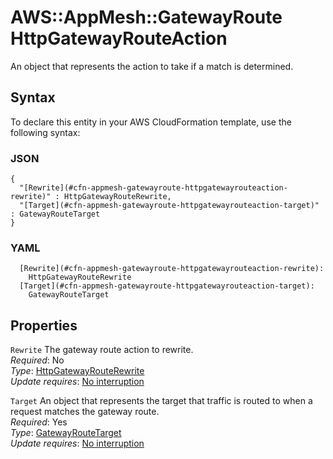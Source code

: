 # AWS::AppMesh::GatewayRoute HttpGatewayRouteAction<a name="aws-properties-appmesh-gatewayroute-httpgatewayrouteaction"></a>

An object that represents the action to take if a match is determined\.

## Syntax<a name="aws-properties-appmesh-gatewayroute-httpgatewayrouteaction-syntax"></a>

To declare this entity in your AWS CloudFormation template, use the following syntax:

### JSON<a name="aws-properties-appmesh-gatewayroute-httpgatewayrouteaction-syntax.json"></a>

```
{
  "[Rewrite](#cfn-appmesh-gatewayroute-httpgatewayrouteaction-rewrite)" : HttpGatewayRouteRewrite,
  "[Target](#cfn-appmesh-gatewayroute-httpgatewayrouteaction-target)" : GatewayRouteTarget
}
```

### YAML<a name="aws-properties-appmesh-gatewayroute-httpgatewayrouteaction-syntax.yaml"></a>

```
  [Rewrite](#cfn-appmesh-gatewayroute-httpgatewayrouteaction-rewrite): 
    HttpGatewayRouteRewrite
  [Target](#cfn-appmesh-gatewayroute-httpgatewayrouteaction-target): 
    GatewayRouteTarget
```

## Properties<a name="aws-properties-appmesh-gatewayroute-httpgatewayrouteaction-properties"></a>

`Rewrite`  <a name="cfn-appmesh-gatewayroute-httpgatewayrouteaction-rewrite"></a>
The gateway route action to rewrite\.  
*Required*: No  
*Type*: [HttpGatewayRouteRewrite](aws-properties-appmesh-gatewayroute-httpgatewayrouterewrite.md)  
*Update requires*: [No interruption](https://docs.aws.amazon.com/AWSCloudFormation/latest/UserGuide/using-cfn-updating-stacks-update-behaviors.html#update-no-interrupt)

`Target`  <a name="cfn-appmesh-gatewayroute-httpgatewayrouteaction-target"></a>
An object that represents the target that traffic is routed to when a request matches the gateway route\.  
*Required*: Yes  
*Type*: [GatewayRouteTarget](aws-properties-appmesh-gatewayroute-gatewayroutetarget.md)  
*Update requires*: [No interruption](https://docs.aws.amazon.com/AWSCloudFormation/latest/UserGuide/using-cfn-updating-stacks-update-behaviors.html#update-no-interrupt)